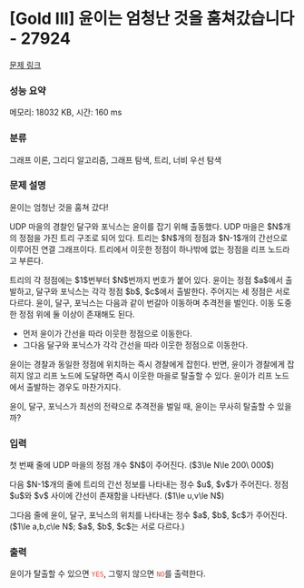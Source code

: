# [Gold III] 윤이는 엄청난 것을 훔쳐갔습니다 - 27924 

[문제 링크](https://www.acmicpc.net/problem/27924) 

### 성능 요약

메모리: 18032 KB, 시간: 160 ms

### 분류

그래프 이론, 그리디 알고리즘, 그래프 탐색, 트리, 너비 우선 탐색

### 문제 설명

<p>윤이는 엄청난 것을 훔쳐 갔다!</p>

<p>UDP 마을의 경찰인 달구와 포닉스는 윤이를 잡기 위해 출동했다. UDP 마을은 $N$개의 정점을 가진 트리 구조로 되어 있다. 트리는 $N$개의 정점과 $N-1$개의 간선으로 이루어진 연결 그래프이다. 트리에서 이웃한 정점이 하나밖에 없는 정점을 리프 노드라고 부른다.</p>

<p>트리의 각 정점에는 $1$번부터 $N$번까지 번호가 붙어 있다. 윤이는 정점 $a$에서 출발하고, 달구와 포닉스는 각각 정점 $b$, $c$에서 출발한다. 주어지는 세 정점은 서로 다르다. 윤이, 달구, 포닉스는 다음과 같이 번갈아 이동하며 추격전을 벌인다. 이동 도중 한 정점 위에 둘 이상이 존재해도 된다.</p>

<ul>
	<li>먼저 윤이가 간선을 따라 이웃한 정점으로 이동한다.</li>
	<li>그다음 달구와 포닉스가 각각 간선을 따라 이웃한 정점으로 이동한다.</li>
</ul>

<p>윤이는 경찰과 동일한 정점에 위치하는 즉시 경찰에게 잡힌다. 반면, 윤이가 경찰에게 잡히지 않고 리프 노드에 도달하면 즉시 이웃한 마을로 탈출할 수 있다. 윤이가 리프 노드에서 출발하는 경우도 마찬가지다.</p>

<p>윤이, 달구, 포닉스가 최선의 전략으로 추격전을 벌일 때, 윤이는 무사히 탈출할 수 있을까?</p>

### 입력 

 <p>첫 번째 줄에 UDP 마을의 정점 개수 $N$이 주어진다. ($3\le N\le 200\ 000$)</p>

<p>다음 $N-1$개의 줄에 트리의 간선 정보를 나타내는 정수 $u$, $v$가 주어진다. 정점 $u$와 $v$ 사이에 간선이 존재함을 나타낸다. ($1\le u,v\le N$)</p>

<p>그다음 줄에 윤이, 달구, 포닉스의 위치를 나타내는 정수 $a$, $b$, $c$가 주어진다. ($1\le a,b,c\le N$; $a$, $b$, $c$는 서로 다르다.)</p>

### 출력 

 <p>윤이가 탈출할 수 있으면 <span style="color:#e74c3c;"><code>YES</code></span>, 그렇지 않으면 <span style="color:#e74c3c;"><code>NO</code></span>를 출력한다.</p>

